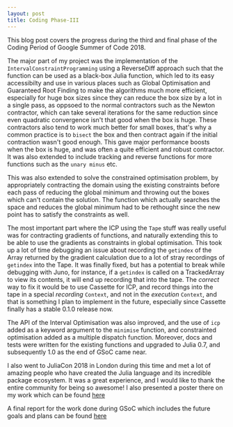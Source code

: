 ```yaml
---
layout: post
title: Coding Phase-III
---
```


This blog post covers the progress during the third and final phase of the Coding Period of Google Summer of Code 2018.

The major part of my project was the implementation of the `IntervalConstraintProgramming` using a ReverseDiff approach such that the function can be used as a black-box Julia function, which led to its easy accessibilty and use in various places such as Global Optimisation and Guaranteed Root Finding to make the algorithms much more efficient, especially for huge box sizes since they can reduce the box size by a lot in a single pass, as oppsoed to the normal contractors such as the Newton contractor, which can take several iterations for the same reduction since even quadratic convergence isn't that good when the box is huge. These contractors also tend to work much better for small boxes, that's why a common practice is to `bisect` the box and then contract again if the initial contraction wasn't good enough.
This gave major performance boosts when the box is huge, and was often a quite efficient and robust contractor. 
It was also extended to include tracking and reverse functions for more functions such as the `unary minus` etc.

This was also extended to solve the constrained optimisation problem, by appropriately contracting the domain using the existing constraints before each pass of reducing the global minimum and throwing out the boxes which can't contain the solution. The function which actually searches the space and reduces the global minimum had to be rethought since the new point has to satisfy the constraints as well. 

The most important part where the ICP using the `Tape` stuff was really useful was for contracting gradients of functions, and naturally extending this to be able to use the gradients as constraints in global optimisation. 
This took up a lot of time debugging an issue about recording the `getindex` of the Array returned by the gradient calculation due to a lot of stray recordings of `getindex` into the Tape. It was finally fixed, but has a potential to break while debugging with Juno, for instance, if a `getindex` is called on a TrackedArray to view its contents, it will end up recording that into the tape. The _correct_ way to fix it would be to use Cassette for ICP, and record things into the tape in a special _recording_ `Context`, and not in the _execution_ `Context`, and that is something I plan to implement in the future, especially since Cassette finally has a stable 0.1.0 release now.

The API of the Interval Optimisation was also improved, and the use of `icp` added as a keyword argument to the `minimise` function, and constrainted optimisation added as a multiple dispatch function. Moreover, docs and tests were written for the existing functions and upgraded to Julia 0.7, and subsequently 1.0 as the end of GSoC came near.

I also went to JuliaCon 2018 in London during this time and met a lot of amazing people who have created the Julia language and its incredible package ecosystem. It was a great experience, and I would like to thank the entire community for being so awesome! I also presented a poster there on my work which can be found [here](https://drive.google.com/file/d/1pY6oqiZOj6ZFEUiBy3sQg_DGuoTVSfKC/view?usp=sharing)

A final report for the work done during GSoC which includes the future goals and plans can be found [here](https://eeshan9815.github.io/blog-gsoc/final-report/)
